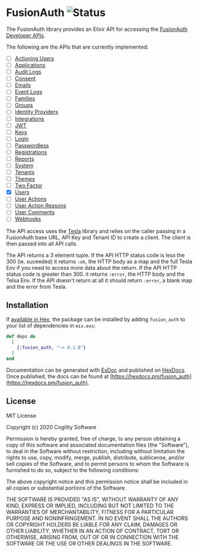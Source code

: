 # FusionAuth ![Status](https://github.com/Cogility/fusion_auth/workflows/.github/workflows/elixir.yml/badge.svg?branch=master)

The FusionAuth library provides an Elixir API for accessing the [FusionAuth Developer APIs](https://fusionauth.io/docs/v1/tech/apis/).

The following are the APIs that are currently implemented:
- [ ] [Actioning Users](https://fusionauth.io/docs/v1/tech/apis/actioning-users)
- [ ] [Applications](https://fusionauth.io/docs/v1/tech/apis/applications)
- [ ] [Audit Logs](https://fusionauth.io/docs/v1/tech/apis/audit-logs)
- [ ] [Consent](https://fusionauth.io/docs/v1/tech/apis/consent)
- [ ] [Emails](https://fusionauth.io/docs/v1/tech/apis/emails)
- [ ] [Event Logs](https://fusionauth.io/docs/v1/tech/apis/event-logs)
- [ ] [Families](https://fusionauth.io/docs/v1/tech/apis/families)
- [ ] [Groups](https://fusionauth.io/docs/v1/tech/apis/groups)
- [ ] [Identity Providers](https://fusionauth.io/docs/v1/tech/apis/identity-providers)
- [ ] [Integrations](https://fusionauth.io/docs/v1/tech/apis/integrations)
- [ ] [JWT](https://fusionauth.io/docs/v1/tech/apis/jwt)
- [ ] [Keys](https://fusionauth.io/docs/v1/tech/apis/keys)
- [ ] [Login](https://fusionauth.io/docs/v1/tech/apis/login)
- [ ] [Passwordless](https://fusionauth.io/docs/v1/tech/apis/passwordless)
- [ ] [Registrations](https://fusionauth.io/docs/v1/tech/apis/registrations)
- [ ] [Reports](https://fusionauth.io/docs/v1/tech/apis/reports)
- [ ] [System](https://fusionauth.io/docs/v1/tech/apis/system)
- [ ] [Tenants](https://fusionauth.io/docs/v1/tech/apis/tenants)
- [ ] [Themes](https://fusionauth.io/docs/v1/tech/apis/themes)
- [ ] [Two Factor](https://fusionauth.io/docs/v1/tech/apis/two-factor)
- [X] [Users](https://fusionauth.io/docs/v1/tech/apis/users)
- [ ] [User Actions](https://fusionauth.io/docs/v1/tech/apis/user-actions)
- [ ] [User Action Reasons](https://fusionauth.io/docs/v1/tech/apis/user-action-reasons)
- [ ] [User Comments](https://fusionauth.io/docs/v1/tech/apis/user-comments)
- [ ] [Webhooks](https://fusionauth.io/docs/v1/tech/apis/webhooks)

The API access uses the [Tesla](https://github.com/teamon/tesla) library and
relies on the caller passing in a FusionAuth base URL, API Key and Tenant ID to create a
client. The client is then passed into all API calls.

The API returns a 3 element tuple. If the API HTTP status code is less
the 300 (ie. suceeded) it returns `:ok`, the HTTP body as a map and the full
Tesla Env if you need to access more data about the return. If the API HTTP
status code is greater than 300. it returns `:error`, the HTTP body and the
Telsa Env. If the API doesn't return at all it should return `:error`, a blank
map and the error from Tesla.

## Installation

If [available in Hex](https://hex.pm/docs/publish), the package can be installed
by adding `fusion_auth` to your list of dependencies in `mix.exs`:

```elixir
def deps do
  [
    {:fusion_auth, "~> 0.1.0"}
  ]
end
```

Documentation can be generated with [ExDoc](https://github.com/elixir-lang/ex_doc)
and published on [HexDocs](https://hexdocs.pm). Once published, the docs can
be found at [https://hexdocs.pm/fusion_auth](https://hexdocs.pm/fusion_auth).

## License
MIT License

Copyright (c) 2020 Cogility Software

Permission is hereby granted, free of charge, to any person obtaining a copy
of this software and associated documentation files (the "Software"), to deal
in the Software without restriction, including without limitation the rights
to use, copy, modify, merge, publish, distribute, sublicense, and/or sell
copies of the Software, and to permit persons to whom the Software is
furnished to do so, subject to the following conditions:

The above copyright notice and this permission notice shall be included in all
copies or substantial portions of the Software.

THE SOFTWARE IS PROVIDED "AS IS", WITHOUT WARRANTY OF ANY KIND, EXPRESS OR
IMPLIED, INCLUDING BUT NOT LIMITED TO THE WARRANTIES OF MERCHANTABILITY,
FITNESS FOR A PARTICULAR PURPOSE AND NONINFRINGEMENT. IN NO EVENT SHALL THE
AUTHORS OR COPYRIGHT HOLDERS BE LIABLE FOR ANY CLAIM, DAMAGES OR OTHER
LIABILITY, WHETHER IN AN ACTION OF CONTRACT, TORT OR OTHERWISE, ARISING FROM,
OUT OF OR IN CONNECTION WITH THE SOFTWARE OR THE USE OR OTHER DEALINGS IN THE
SOFTWARE.